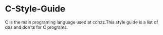 C-Style-Guide
==============

C is the main programing language used at cdnzz.This style guide is a list of dos and don'ts for C programs.